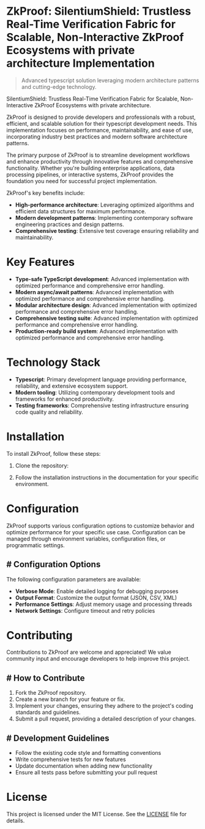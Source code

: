 <!-- fallback_ZkProof_20250803002137_92403 -->

# ZkProof: SilentiumShield: Trustless Real-Time Verification Fabric for Scalable, Non-Interactive ZkProof Ecosystems with private architecture Implementation
> Advanced typescript solution leveraging modern architecture patterns and cutting-edge technology.

SilentiumShield: Trustless Real-Time Verification Fabric for Scalable, Non-Interactive ZkProof Ecosystems with private architecture.

ZkProof is designed to provide developers and professionals with a robust, efficient, and scalable solution for their typescript development needs. This implementation focuses on performance, maintainability, and ease of use, incorporating industry best practices and modern software architecture patterns.

The primary purpose of ZkProof is to streamline development workflows and enhance productivity through innovative features and comprehensive functionality. Whether you're building enterprise applications, data processing pipelines, or interactive systems, ZkProof provides the foundation you need for successful project implementation.

ZkProof's key benefits include:

* **High-performance architecture**: Leveraging optimized algorithms and efficient data structures for maximum performance.
* **Modern development patterns**: Implementing contemporary software engineering practices and design patterns.
* **Comprehensive testing**: Extensive test coverage ensuring reliability and maintainability.

# Key Features

* **Type-safe TypeScript development**: Advanced implementation with optimized performance and comprehensive error handling.
* **Modern async/await patterns**: Advanced implementation with optimized performance and comprehensive error handling.
* **Modular architecture design**: Advanced implementation with optimized performance and comprehensive error handling.
* **Comprehensive testing suite**: Advanced implementation with optimized performance and comprehensive error handling.
* **Production-ready build system**: Advanced implementation with optimized performance and comprehensive error handling.

# Technology Stack

* **Typescript**: Primary development language providing performance, reliability, and extensive ecosystem support.
* **Modern tooling**: Utilizing contemporary development tools and frameworks for enhanced productivity.
* **Testing frameworks**: Comprehensive testing infrastructure ensuring code quality and reliability.

# Installation

To install ZkProof, follow these steps:

1. Clone the repository:


2. Follow the installation instructions in the documentation for your specific environment.

# Configuration

ZkProof supports various configuration options to customize behavior and optimize performance for your specific use case. Configuration can be managed through environment variables, configuration files, or programmatic settings.

## # Configuration Options

The following configuration parameters are available:

* **Verbose Mode**: Enable detailed logging for debugging purposes
* **Output Format**: Customize the output format (JSON, CSV, XML)
* **Performance Settings**: Adjust memory usage and processing threads
* **Network Settings**: Configure timeout and retry policies

# Contributing

Contributions to ZkProof are welcome and appreciated! We value community input and encourage developers to help improve this project.

## # How to Contribute

1. Fork the ZkProof repository.
2. Create a new branch for your feature or fix.
3. Implement your changes, ensuring they adhere to the project's coding standards and guidelines.
4. Submit a pull request, providing a detailed description of your changes.

## # Development Guidelines

* Follow the existing code style and formatting conventions
* Write comprehensive tests for new features
* Update documentation when adding new functionality
* Ensure all tests pass before submitting your pull request

# License

This project is licensed under the MIT License. See the [LICENSE](https://github.com/ludo53/ZkProof/blob/main/LICENSE) file for details.
